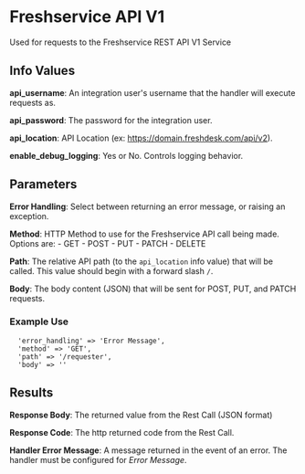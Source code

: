 # Freshservice API V1
Used for requests to the Freshservice REST API V1 Service

## Info Values
**api_username**: An integration user's username that the handler will execute requests as.

**api_password**: The password for the integration user.

**api_location**: API Location (ex: https://domain.freshdesk.com/api/v2).

**enable_debug_logging**: Yes or No. Controls logging behavior. 

## Parameters
**Error Handling**:
  Select between returning an error message, or raising an exception.

**Method**:
  HTTP Method to use for the Freshservice API call being made.
  Options are:
    - GET
    - POST
    - PUT
    - PATCH
    - DELETE

**Path**: The relative API path (to the `api_location` info value) that will be called.
  This value should begin with a forward slash `/`.

**Body**: The body content (JSON) that will be sent for POST, PUT, and PATCH requests.

### Example Use
```
  'error_handling' => 'Error Message',
  'method' => 'GET',
  'path' => '/requester',
  'body' => ''
```

## Results
**Response Body**: The returned value from the Rest Call (JSON format)

**Response Code**: The http returned code from the Rest Call.

**Handler Error Message**: A message returned in the event of an error.  The handler must be configured for *Error Message*.

